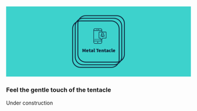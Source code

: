![Metal Tentacle](./images/facebook_cover_photo_2.png)

### Feel the gentle touch of the tentacle

Under construction
